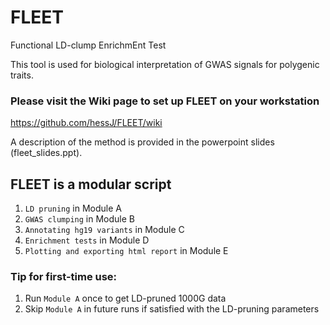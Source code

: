 # FLEET
Functional LD-clump EnrichmEnt Test 

This tool is used for biological interpretation of GWAS signals for polygenic traits. 

### Please visit the Wiki page to set up FLEET on your workstation
https://github.com/hessJ/FLEET/wiki


A description of the method is provided in the powerpoint slides (fleet_slides.ppt).

## FLEET is a modular script

1. `LD pruning` in Module A
2. `GWAS clumping` in Module B
3. `Annotating hg19 variants` in Module C
4. `Enrichment tests` in Module D
5. `Plotting and exporting html report` in Module E

### Tip for first-time use:
1. Run `Module A` once to get LD-pruned 1000G data
2. Skip `Module A` in future runs if satisfied with the LD-pruning parameters

